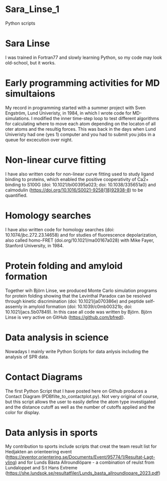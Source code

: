 # Sara_Linse_1
Python scripts

# Sara Linse
I was trained in Fortran77 and slowly learning Python, so my code may look old-school, but it works.
#
# Early programming activities for MD simultaions
My record in programming started with a summer project with Sven Engström, Lund Univeristy, in 1984, in which I wrote code for MD-simulations.
I modified the inner time-step loop to test different algorithms for calculating where to move each atom
depending on the locaton of all oter atoms and the resultig forces.
This was back in the days when Lund Univeristy had one (yes 1) computer and you had to submit you
jobs in a queue for excecution over night.
# Non-linear curve fitting 
I have also written code for non-linear curve fitting used to study ligand binding to proteins, which enabled the
positive cooperativity of Ca2+ binding to S100G (doi: 10.1021/bi00395a023; doi: 10.1038/335651a0) 
and calmodulin (https://doi.org/10.1016/S0021-9258(18)92938-8) to be quantified.
# Homology searches
I have also written code for homology searches (doi: 10.1074/jbc.272.23.14658) and for studies of fluorescence depolarization, also called homo-FRET (doi.org/10.1021/ma00167a028) with Mike Fayer, Stanford University, in 1984.
# Protein folding and amyloid formation
Together wih Björn Linse, we produced Monte Carlo simulation programs for protein folding
showing that the Levinthal Paradox can be resolved through kinetic discrimination (doi: 10.1021/ja070386e) 
and peptide self-assemly in amyloid formation (doi: 10.1039/c0mb00321b; doi: 10.1021/jacs.5b07849).
In this case all code was written by Björn. Björn Linse is very active on GitHub (https://github.com/bfredl).
# Data analysis in science 
Nowadays I mainly write Python Scripts for data anlysis including the analysis of SPR data. 
# Contact Diagrams
The first Python Script that I have posted here on Github produces a Contact Diagram (PDBfilte_to_contactplot.py).
Not very original of course, but this script allows the user to easily define the atom type investigated and the distance cutoff
as well as the number of cutoffs applied and the color for display.

# Data anlysis in sports
My contribution to sports include scripts that creat the team result list for Hedjakten
an orienteering event (https://eventor.orientering.se/Documents/Event/95774/1/Resultat-Lagt-vling)
and for Lunds Bästa Allroundlöpare - a combination of reulst from Lundaloppet and 
S:t Hans Extreme (https://she.lundsok.se/resultatfiler/Lunds_basta_allroundlopare_2023.pdf)
